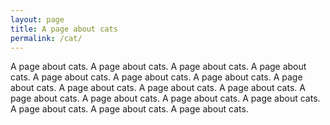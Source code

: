 ```yaml
---
layout: page
title: A page about cats
permalink: /cat/
---
```

A page about cats.  A page about cats.  A page about cats.  A page about cats.  A page about cats.  A page about cats.  A page about cats.  A page about cats.  A page about cats.  A page about cats.  A page about cats.  A page about cats.  A page about cats.  A page about cats.  A page about cats.  A page about cats.  A page about cats.  A page about cats.
